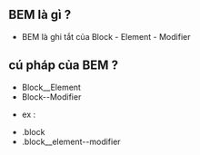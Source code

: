 ## BEM là gì ?
- BEM là ghi tắt của Block - Element - Modifier


## cú pháp của BEM ?

- Block__Element
- Block--Modifier

* ex :
 - .block
 - .block__element--modifier

##
